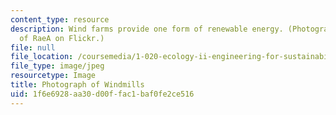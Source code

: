 ```yaml
---
content_type: resource
description: Wind farms provide one form of renewable energy. (Photograph courtesy
  of RaeA on Flickr.)
file: null
file_location: /coursemedia/1-020-ecology-ii-engineering-for-sustainability-spring-2008/1f6e6928aa30d00ffac1baf0fe2ce516_1-020s08.jpg
file_type: image/jpeg
resourcetype: Image
title: Photograph of Windmills
uid: 1f6e6928-aa30-d00f-fac1-baf0fe2ce516
---
```


